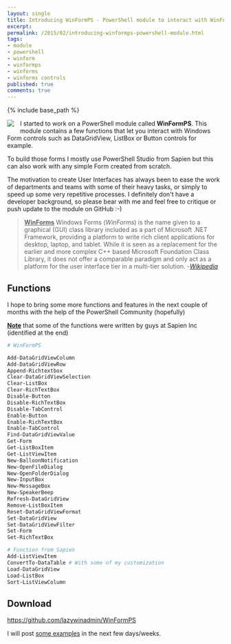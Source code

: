 ```yaml
---
layout: single
title: Introducing WinFormPS - PowerShell module to interact with WinForms controls
excerpt: 
permalink: /2015/02/introducing-winformps-powershell-module.html
tags: 
- module
- powershell
- winform
- winformps
- winforms
- winforms controls
published: true
comments: true
---
```

{% include base_path %}

 </div>
<a href="{{ base_path }}/images/2015/20150215_Introducing_WinFormPS_PowerShell_module_to_interact_with_WinForms_controls/Apps-preferences-desktop-theme-icon__1590010150__-128x128.png" imageanchor="1" style="clear: left; display: inline !important; float: left; margin-bottom: 1em; margin-right: 1em;"><img border="0" src="{{ base_path }}/images/2015/20150215_Introducing_WinFormPS_PowerShell_module_to_interact_with_WinForms_controls/Apps-preferences-desktop-theme-icon__1590010150__-128x128.png" /></a>I started to work on a PowerShell module called <b>WinFormPS</b>.
This module contains a few functions that let you interact with Windows Form controls such as DataGridView, ListBox or Button controls for example.

To build those forms I mostly use PowerShell Studio from Sapien but this can also work with any simple Form created from scratch.

The motivation to create User Interfaces has always been to ease the work of  departments and teams with some of their heavy tasks, or simply to speed up some very repetitive processes. I definitely don't have a developer background, so please bear with me and feel free to critique or push update to the module on GitHub :-)

> <b><u>WinForms</u></b>
Windows Forms (<i>WinForms</i>) is the name given to a graphical (GUI) class library included as a part of Microsoft .NET Framework, providing a platform to write rich client applications for desktop, laptop, and tablet. While it is seen as a replacement for the earlier and more complex C++ based Microsoft Foundation Class Library, it does not offer a comparable paradigm and only act as a platform for the user interface tier in a multi-tier solution. -<a href="http://en.wikipedia.org/wiki/Windows_Forms" target="_blank"><i>Wikipedia</i></a>

## Functions

I hope to bring some more functions and features in the next couple of months with the help of the PowerShell Community (hopefully)

<u><b>Note</b></u> that some of the functions were written by guys at Sapien Inc (identified at the end)

```powershell
# WinFormPS

Add-DataGridViewColumn
Add-DataGridViewRow
Append-Richtextbox
Clear-DataGridViewSelection
Clear-ListBox
Clear-RichTextBox
Disable-Button
Disable-RichTextBox
Disable-TabControl
Enable-Button
Enable-RichTextBox
Enable-TabControl
Find-DataGridViewValue
Get-Form
Get-ListBoxItem
Get-ListViewItem
New-BalloonNotification
New-OpenFileDialog
New-OpenFolderDialog
New-InputBox
New-MessageBox
New-SpeakerBeep
Refresh-DataGridView
Remove-ListBoxItem
Reset-DataGridViewFormat
Set-DataGridView
Set-DataGridViewFilter
Set-Form
Set-RichTextBox

# Function from Sapien
Add-ListViewItem
ConvertTo-DataTable # With some of my customization
Load-DataGridView
Load-ListBox
Sort-ListViewColumn
```

## Download

<a href="https://github.com/lazywinadmin/WinFormPS" target="_blank">https://github.com/lazywinadmin/WinFormPS</a>

I will post <u>some examples</u> in the next few days/weeks.